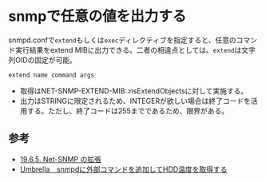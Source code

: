 snmpで任意の値を出力する
====

snmpd.confで`extend`もしくは`exec`ディレクティブを指定すると、任意のコマンド実行結果をextend MIBに出力できる。二者の相違点としては、`extend`は文字列OIDの固定が可能。

```
extend name command args
```

* 取得はNET-SNMP-EXTEND-MIB::nsExtendObjectsに対して実施する。
* 出力はSTRINGに限定されるため、INTEGERが欲しい場合は終了コードを活用する。ただし、終了コードは255までであるため、限界がある。

参考
----

* [19.6.5. Net-SNMP の拡張](https://access.redhat.com/documentation/ja-JP/Red_Hat_Enterprise_Linux/6/html/Deployment_Guide/sect-System_Monitoring_Tools-Net-SNMP-Extending.html)
* [Umbrella　snmpdに外部コマンドを追加してHDD温度を取得する](http://wbbwbb.blog83.fc2.com/blog-entry-148.html)